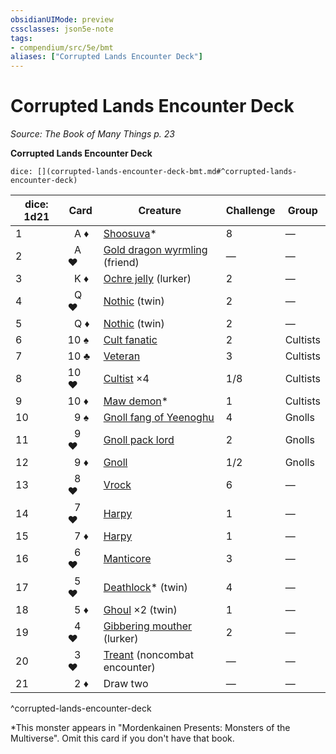 ```yaml
---
obsidianUIMode: preview
cssclasses: json5e-note
tags:
- compendium/src/5e/bmt
aliases: ["Corrupted Lands Encounter Deck"]
---
```

# Corrupted Lands Encounter Deck
*Source: The Book of Many Things p. 23* 

**Corrupted Lands Encounter Deck**

`dice: [](corrupted-lands-encounter-deck-bmt.md#^corrupted-lands-encounter-deck)`

| dice: 1d21 | Card | Creature | Challenge | Group |
|------------|------|----------|-----------|-------|
| 1 |  A ♦ | [Shoosuva](/Systems/5e/bestiary/fiend/shoosuva-mpmm.md)* | 8 | — |
| 2 |  A ♥ | [Gold dragon wyrmling](/Systems/5e/bestiary/dragon/gold-dragon-wyrmling.md) (friend) | — | — |
| 3 |  K ♦ | [Ochre jelly](/Systems/5e/bestiary/ooze/ochre-jelly.md) (lurker) | 2 | — |
| 4 |  Q ♥ | [Nothic](/Systems/5e/bestiary/aberration/nothic.md) (twin) | 2 | — |
| 5 |  Q ♦ | [Nothic](/Systems/5e/bestiary/aberration/nothic.md) (twin) | 2 | — |
| 6 | 10 ♠ | [Cult fanatic](/Systems/5e/bestiary/humanoid/cult-fanatic.md) | 2 | Cultists |
| 7 | 10 ♣ | [Veteran](/Systems/5e/bestiary/humanoid/veteran.md) | 3 | Cultists |
| 8 | 10 ♥ | [Cultist](/Systems/5e/bestiary/humanoid/cultist.md) ×4 | 1/8 | Cultists |
| 9 | 10 ♦ | [Maw demon](/Systems/5e/bestiary/fiend/maw-demon-mpmm.md)* | 1 | Cultists |
| 10 |  9 ♠ | [Gnoll fang of Yeenoghu](/Systems/5e/bestiary/fiend/gnoll-fang-of-yeenoghu.md) | 4 | Gnolls |
| 11 |  9 ♥ | [Gnoll pack lord](/Systems/5e/bestiary/humanoid/gnoll-pack-lord.md) | 2 | Gnolls |
| 12 |  9 ♦ | [Gnoll](/Systems/5e/bestiary/humanoid/gnoll.md) | 1/2 | Gnolls |
| 13 |  8 ♥ | [Vrock](/Systems/5e/bestiary/fiend/vrock.md) | 6 | — |
| 14 |  7 ♥ | [Harpy](/Systems/5e/bestiary/monstrosity/harpy.md) | 1 | — |
| 15 |  7 ♦ | [Harpy](/Systems/5e/bestiary/monstrosity/harpy.md) | 1 | — |
| 16 |  6 ♥ | [Manticore](/Systems/5e/bestiary/monstrosity/manticore.md) | 3 | — |
| 17 |  5 ♥ | [Deathlock](/Systems/5e/bestiary/undead/deathlock-mpmm.md)* (twin) | 4 | — |
| 18 |  5 ♦ | [Ghoul](/Systems/5e/bestiary/undead/ghoul.md) ×2 (twin) | 1 | — |
| 19 |  4 ♥ | [Gibbering mouther](/Systems/5e/bestiary/aberration/gibbering-mouther.md) (lurker) | 2 | — |
| 20 |  3 ♥ | [Treant](/Systems/5e/bestiary/plant/treant.md) (noncombat encounter) | — | — |
| 21 |  2 ♦ | Draw two | — | — |
^corrupted-lands-encounter-deck

*This monster appears in "Mordenkainen Presents: Monsters of the Multiverse". Omit this card if you don't have that book.